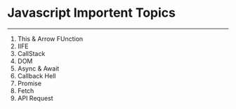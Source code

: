 # Javascript Importent Topics
---
1. This & Arrow FUnction
1. IIFE
1. CallStack
1. DOM
1. Async & Await
1. Callback Hell
1. Promise
1. Fetch
1. API Request
